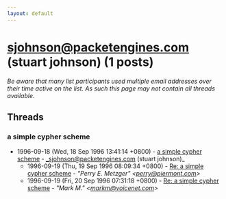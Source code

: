 ```yaml
---
layout: default
---
```


# sjohnson@packetengines.com (stuart johnson) (1 posts)

_Be aware that many list participants used multiple email addresses over their time active on the list. As such this page may not contain all threads available._

## Threads

### a simple cypher scheme
+ 1996-09-18 (Wed, 18 Sep 1996 13:41:14 +0800) - [a simple cypher scheme](/archive/1996/09/419eb3c506bccbe130a4d945bb21485668d915db3ea619500718c82f7c38d118) - _sjohnson@packetengines.com (stuart johnson)_
  + 1996-09-19 (Thu, 19 Sep 1996 08:09:34 +0800) - [Re: a simple cypher scheme](/archive/1996/09/4e16ac42b6634046168cd4f25c183dc8fc1e09773b229c5caee240c9e6233f25) - _"Perry E. Metzger" \<perry@piermont.com\>_
  + 1996-09-19 (Fri, 20 Sep 1996 07:31:18 +0800) - [Re: a simple cypher scheme](/archive/1996/09/25dab6887d52e59fd72de48a3dc05b77bc8eeb1f045d5976e038f91ca62c7914) - _"Mark M." \<markm@voicenet.com\>_

